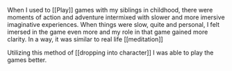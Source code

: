 When I used to [[Play]] games with my siblings in childhood, there were moments of action and adventure intermixed with slower and more imersive imaginative experiences. When things were slow, quite and personal, I felt imersed in the game even more and my role in that game gained more clarity. In a way, it was similar to real life [[meditation]]

Utilizing this method of [[dropping into character]] I was able to play the games better.